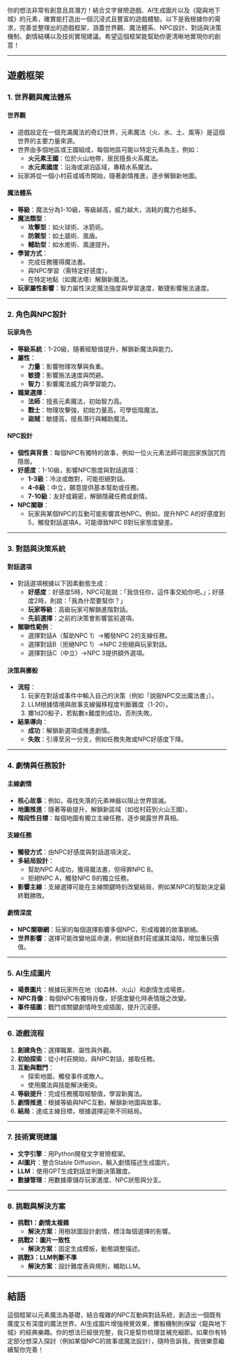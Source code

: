 你的想法非常有創意且具潛力！結合文字冒險遊戲、AI生成圖片以及《龍與地下城》的元素，確實能打造出一個沉浸式且豐富的遊戲體驗。以下是我根據你的需求，完善並整理出的遊戲框架，涵蓋世界觀、魔法體系、NPC設計、對話與決策機制、劇情結構以及技術實現建議。希望這個框架能幫助你更清晰地實現你的創意！

---

## **遊戲框架**

### **1. 世界觀與魔法體系**
#### **世界觀**
- 遊戲設定在一個充滿魔法的奇幻世界，元素魔法（火、水、土、風等）是這個世界的主要力量來源。
- 世界由多個地區或王國組成，每個地區可能以特定元素為主，例如：
  - **火元素王國**：位於火山地帶，居民擅長火系魔法。
  - **水元素國度**：沿海或湖泊區域，專精水系魔法。
- 玩家將從一個小村莊或城市開始，隨著劇情推進，逐步解鎖新地圖。

#### **魔法體系**
- **等級**：魔法分為1-10級，等級越高，威力越大，消耗的魔力也越多。
- **魔法類型**：
  - **攻擊型**：如火球術、冰箭術。
  - **防禦型**：如土牆術、風盾。
  - **輔助型**：如水癒術、風速提升。
- **學習方式**：
  - 完成任務獲得魔法書。
  - 與NPC學習（需特定好感度）。
  - 在特定地點（如魔法塔）解鎖新魔法。
- **玩家屬性影響**：智力屬性決定魔法強度與學習速度，敏捷影響施法速度。

---

### **2. 角色與NPC設計**
#### **玩家角色**
- **等級系統**：1-20級，隨著經驗值提升，解鎖新魔法與能力。
- **屬性**：
  - **力量**：影響物理攻擊與負重。
  - **敏捷**：影響施法速度與閃避。
  - **智力**：影響魔法威力與學習能力。
- **職業選擇**：
  - **法師**：擅長元素魔法，初始智力高。
  - **戰士**：物理攻擊強，初始力量高，可學低階魔法。
  - **盜賊**：敏捷高，擅長潛行與輔助魔法。

#### **NPC設計**
- **個性與背景**：每個NPC有獨特的故事，例如一位火元素法師可能因家族詛咒而隱居。
- **好感度**：1-10級，影響NPC態度與對話選項：
  - **1-3級**：冷淡或敵對，可能拒絕對話。
  - **4-6級**：中立，願意提供基本幫助或任務。
  - **7-10級**：友好或親密，解鎖隱藏任務或劇情。
- **NPC關聯**：
  - 玩家與某個NPC的互動可能影響其他NPC。例如，提升NPC A的好感度到5，觸發對話選項A，可能導致NPC B對玩家態度變差。

---

### **3. 對話與決策系統**
#### **對話選項**
- 對話選項根據以下因素動態生成：
  - **好感度**：好感度5時，NPC可能說：「我信任你，這件事交給你吧。」；好感度2時，則說：「我為什麼要幫你？」
  - **玩家等級**：高級玩家可解鎖進階對話。
  - **先前選擇**：之前的決策會影響當前選項。
- **關聯性範例**：
  - 選擇對話A（幫助NPC 1）→觸發NPC 2的支線任務。
  - 選擇對話B（拒絕NPC 1）→NPC 2拒絕與玩家對話。
  - 選擇對話C（中立）→NPC 3提供額外選項。

#### **決策與擲骰**
- **流程**：
  1. 玩家在對話或事件中輸入自己的決策（例如「說服NPC交出魔法書」）。
  2. LLM根據情境與故事支線偏移程度判斷難度（1-20）。
  3. 擲1d20骰子，若點數≥難度則成功，否則失敗。
- **結果導向**：
  - **成功**：解鎖新選項或推進劇情。
  - **失敗**：引導至另一分支，例如任務失敗或NPC好感度下降。

---

### **4. 劇情與任務設計**
#### **主線劇情**
- **核心故事**：例如，尋找失落的元素神器以阻止世界毀滅。
- **地圖推進**：隨著等級提升，解鎖新區域（如從村莊到火山王國）。
- **階段性目標**：每個地圖有獨立主線任務，逐步揭露世界真相。

#### **支線任務**
- **觸發方式**：由NPC好感度與對話選項決定。
- **多結局設計**：
  - 幫助NPC A成功，獲得魔法書，但得罪NPC B。
  - 拒絕NPC A，觸發NPC B的獨立任務。
- **影響主線**：支線選擇可能在主線關鍵時刻改變結局，例如某NPC的幫助決定最終戰勝敗。

#### **劇情深度**
- **NPC關聯網**：玩家的每個選擇影響多個NPC，形成複雜的故事脈絡。
- **世界影響**：選擇可能改變地區命運，例如拯救村莊或讓其淪陷，增加重玩價值。

---

### **5. AI生成圖片**
- **場景圖片**：根據玩家所在地（如森林、火山）和劇情生成場景。
- **NPC肖像**：每個NPC有獨特肖像，好感度變化時表情隨之改變。
- **事件插圖**：戰鬥或關鍵劇情時生成插圖，提升沉浸感。

---

### **6. 遊戲流程**
1. **創建角色**：選擇職業、屬性與外觀。
2. **初始探索**：從小村莊開始，與NPC對話，接取任務。
3. **互動與戰鬥**：
   - 探索地圖，觸發事件或敵人。
   - 使用魔法與技能解決衝突。
4. **等級提升**：完成任務獲取經驗值，學習新魔法。
5. **劇情推進**：根據等級與NPC互動，解鎖新地圖與故事。
6. **結局**：達成主線目標，根據選擇迎來不同結局。

---

### **7. 技術實現建議**
- **文字引擎**：用Python開發文字冒險框架。
- **AI圖片**：整合Stable Diffusion，輸入劇情描述生成圖片。
- **LLM**：使用GPT生成對話並判斷決策難度。
- **數據管理**：用數據庫儲存玩家進度、NPC狀態與分支。

---

### **8. 挑戰與解決方案**
- **挑戰1：劇情太複雜**  
  - **解決方案**：用樹狀圖設計劇情，標注每個選擇的影響。
- **挑戰2：圖片一致性**  
  - **解決方案**：固定生成模板，動態調整描述。
- **挑戰3：LLM判斷不準**  
  - **解決方案**：設計難度表與規則，輔助LLM。

---

## **結語**
這個框架以元素魔法為基礎，結合複雜的NPC互動與對話系統，創造出一個既有廣度又有深度的魔法世界。AI生成圖片增強視覺效果，擲骰機制則保留《龍與地下城》的經典樂趣。你的想法已經很完整，我只是幫你梳理並補充細節。如果你有特定部分想深入探討（例如某個NPC的故事或魔法設計），隨時告訴我，我很樂意繼續幫你完善！